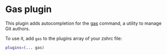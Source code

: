 # Gas plugin

This plugin adds autocompletion for the [gas](http://walle.github.com/gas)
command, a utility to manage Git authors.

To use it, add `gas` to the plugins array of your zshrc file:

```zsh
plugins=(... gas)
```
